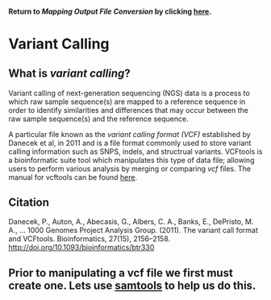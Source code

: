 #### Return to *Mapping Output File Conversion* by clicking [here](https://github.com/rszymkiewicz/Comparison_of_Mappers/blob/master/9_sam_to_bam_to_sorted.md).  

# Variant Calling
## What is *variant calling*?  
Variant calling of next-generation sequencing (NGS) data is a process to which raw sample sequence(s) are mapped to a reference sequence in order to identify similarities and differences that may occur between the raw sample sequence(s) and the reference sequence.  

A particular file known as the *variant calling format (VCF)* established by Danecek et al, in 2011 and is a file format commonly used to store variant calling information such as SNPS, indels, and structrual variants. VCFtools is a bioinformatic suite tool which manipulates this type of data file; allowing users to perform various analysis by merging or comparing *vcf* files. The manual for vcftools can be found [here](https://vcftools.github.io/index.html). 

## Citation
Danecek, P., Auton, A., Abecasis, G., Albers, C. A., Banks, E., DePristo, M. A., … 1000 Genomes Project Analysis Group. (2011). The variant call format and VCFtools. Bioinformatics, 27(15), 2156–2158. http://doi.org/10.1093/bioinformatics/btr330

## Prior to manipulating a vcf file we first must create one. Lets use [samtools](https://github.com/rszymkiewicz/Comparison_of_Mappers/blob/master/11_Variant_Calling_Samtools_Bedtools.md) to help us do this.  

